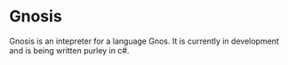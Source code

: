 # Gnosis

Gnosis is an intepreter for a language Gnos. It is currently in development and is being written purley in c#.
